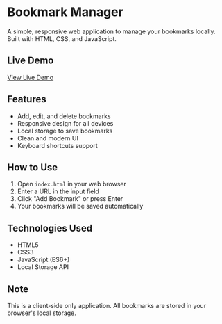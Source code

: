 # Bookmark Manager

A simple, responsive web application to manage your bookmarks locally. Built with HTML, CSS, and JavaScript.

## Live Demo

[View Live Demo](https://abye12345.github.io/Bookmarks/)

## Features

- Add, edit, and delete bookmarks
- Responsive design for all devices
- Local storage to save bookmarks
- Clean and modern UI
- Keyboard shortcuts support

## How to Use

1. Open `index.html` in your web browser
2. Enter a URL in the input field
3. Click "Add Bookmark" or press Enter
4. Your bookmarks will be saved automatically

## Technologies Used

- HTML5
- CSS3
- JavaScript (ES6+)
- Local Storage API

## Note

This is a client-side only application. All bookmarks are stored in your browser's local storage.
